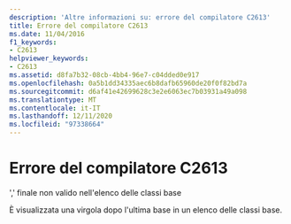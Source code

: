 ```yaml
---
description: 'Altre informazioni su: errore del compilatore C2613'
title: Errore del compilatore C2613
ms.date: 11/04/2016
f1_keywords:
- C2613
helpviewer_keywords:
- C2613
ms.assetid: d8fa7b32-08cb-4bb4-96e7-c04dded0e917
ms.openlocfilehash: 0a5b1dd34335aec6b8dafb65960de20f0f82bd7a
ms.sourcegitcommit: d6af41e42699628c3e2e6063ec7b03931a49a098
ms.translationtype: MT
ms.contentlocale: it-IT
ms.lasthandoff: 12/11/2020
ms.locfileid: "97338664"
---
```

# <a name="compiler-error-c2613"></a>Errore del compilatore C2613

',' finale non valido nell'elenco delle classi base

È visualizzata una virgola dopo l'ultima base in un elenco delle classi base.
